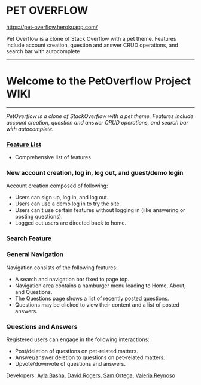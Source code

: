 # PET OVERFLOW
https://pet-overflow.herokuapp.com/ 

Pet Overflow is a clone of Stack Overflow with a pet theme. Features include account creation, question and answer CRUD operations, and search bar with autocomplete

---
# **Welcome to the PetOverflow Project WIKI**
---
_PetOverflow is a clone of StackOverflow with a pet theme. Features include account creation, question and answer CRUD operations, and search bar with autocomplete._

### [Feature List](https://github.com/spacegray/pet-overflow/wiki/MVP-Feature-List)
* Comprehensive list of features

### New account creation, log in, log out, and guest/demo login
Account creation composed of following:
* Users can sign up, log in, and log out.
* Users can use a demo log in to try the site.
* Users can't use certain features without logging in (like answering or posting questions).
* Logged out users are directed back to home.

### Search Feature

### General Navigation
Navigation consists of the following features:
* A search and navigation bar fixed to page top.
* Navigation area contains a hamburger menu leading to Home, About, and Questions.
* The Questions page shows a list of recently posted questions. 
* Questions may be clicked to view their content and a list of posted answers.

### Questions and Answers
Registered users can engage in the following interactions:
* Post/deletion of questions on pet-related matters.
* Answer/answer deletion to questions on pet-related matters.
* Upvote/downvote of questions and answers.

Developers: [Ayla Basha](https://github.com/spacegray), [David Rogers](https://github.com/9ziggy9), [Sam Ortega](https://github.com/alsm867), [Valeria Reynoso](https://github.com/valeriareynososf)
